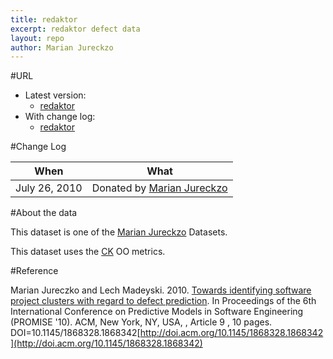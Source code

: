 ```yaml
---
title: redaktor
excerpt: redaktor defect data
layout: repo
author: Marian Jureckzo
---
```



#URL

  * Latest version: 
    * [redaktor](https://terapromise.csc.ncsu.edu:8443/svn/repo/defect/ck/redaktor/redaktor.csv)
  * With change log:
    * [redaktor](https://terapromise.csc.ncsu.edu:8443/svn/repo/defect/ck/redaktor/)

#Change Log

When | What
---- | ----
July 26, 2010 | Donated by [Marian Jureckzo](/repo/people)

#About the data

This dataset is one of the [Marian Jureckzo](/repo/people) Datasets.

This dataset uses the [CK](/repo/defect/ck) OO metrics.

#Reference

Marian Jureczko and Lech Madeyski. 2010. [Towards identifying software project clusters with regard to defect prediction](http://dl.acm.org/citation.cfm?id=1868328.1868342&coll=DL&dl=GUIDE&CFID=96280125&CFTOKEN=47274353). In
Proceedings of the 6th International Conference on Predictive
Models in Software Engineering (PROMISE '10). ACM, New York,
NY, USA, , Article 9 , 10 pages. DOI=10.1145/1868328.1868342[http://doi.acm.org/10.1145/1868328.1868342](http://doi.acm.org/10.1145/1868328.1868342)